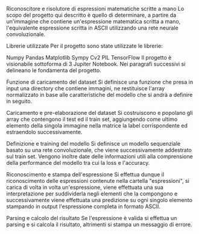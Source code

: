 Riconoscitore e risolutore di espressioni matematiche scritte a mano
Lo scopo del progetto qui descritto è quello di determinare, a partire da un'immagine che contiene un'espressione matematica scritta a mano, l'equivalente espressione scritta in ASCII utilizzando una rete neurale convoluzionale.

Librerie utilizzate
Per il progetto sono state utilizzate le librerie:

Numpy
Pandas
Matplotlib
Sympy
Cv2
PIL
TensorFlow
Il progetto è visionabile sottoforma di 3 Jupiter Notebook. Nei paragrafi successivi si delineano le fondamenta del progetto.

Funzione di caricamento del dataset
Si definisce una funzione che presa in input una directory che contiene immagini, ne restituisce l'array normalizzato in base alle caratteristiche del modello che si andrà a definire in seguito.

Caricamento e pre-elaborazione del dataset
Si costruiscono e popolano gli array che contengono il test ed il train set, aggiungendo come ultimo elemento della singola immagine nella matrice la label corrispondente ed estraendolo successivamente.

Definizione e training del modello
Si definisce un modello sequenziale basato su una rete convoluzionale, che viene successivamente addestrato sul train set. Vengono inoltre date delle informazioni utili alla comprensione della performance del modello tra cui la loss e l'accuracy.

Riconoscimento e stampa dell'espressione
Si effettua dunque il riconoscimento delle espressioni contenute nella cartella "espressioni", si carica di volta in volta un'espressione, viene effettuata una sua interpretazione per suddividerla negli elementi che la compongono e successivamente viene effettuata una predizione su ogni singolo elemento stampando in output l'espressione completa in formato ASCII.

Parsing e calcolo del risultato
Se l'espressione è valida si effettua un parsing e si calcola il risultato, altrimenti si stampa un messaggio di errore.

